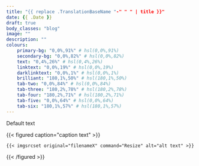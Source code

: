 ```yaml
---
title: "{{ replace .TranslationBaseName "-" " " | title }}"
date: {{ .Date }}
draft: true
body_classes: "blog"
image: ""
description: ""
colours:
    primary-bg: "0,0%,91%" # hsl(0,0%,91%)
    secondary-bg: "0,0%,82%" # hsl(0,0%,82%)
    text: "0,4%,26%" # hsl(0,4%,26%)
    linktext: "0,0%,19%" # hsl(0,0%,19%)
    darklinktext: "0,0%,1%" # hsl(0,0%,1%)
    brilliant: "180,1%,50%" # hsl(180,1%,50%)
    tab-two: "0,0%,84%" # hsl(0,0%,84%)
    tab-three: "180,2%,78%" # hsl(180,2%,78%)
    tab-four: "180,2%,71%" # hsl(180,2%,71%)
    tab-five: "0,0%,64%" # hsl(0,0%,64%)
    tab-six: "180,1%,57%" # hsl(180,1%,57%)
---
```


Default text<!--more-->

{{< figured caption="caption text" >}}

    {{< imgsrcset original="filenameX" command="Resize" alt="alt text" >}}

{{< /figured >}}